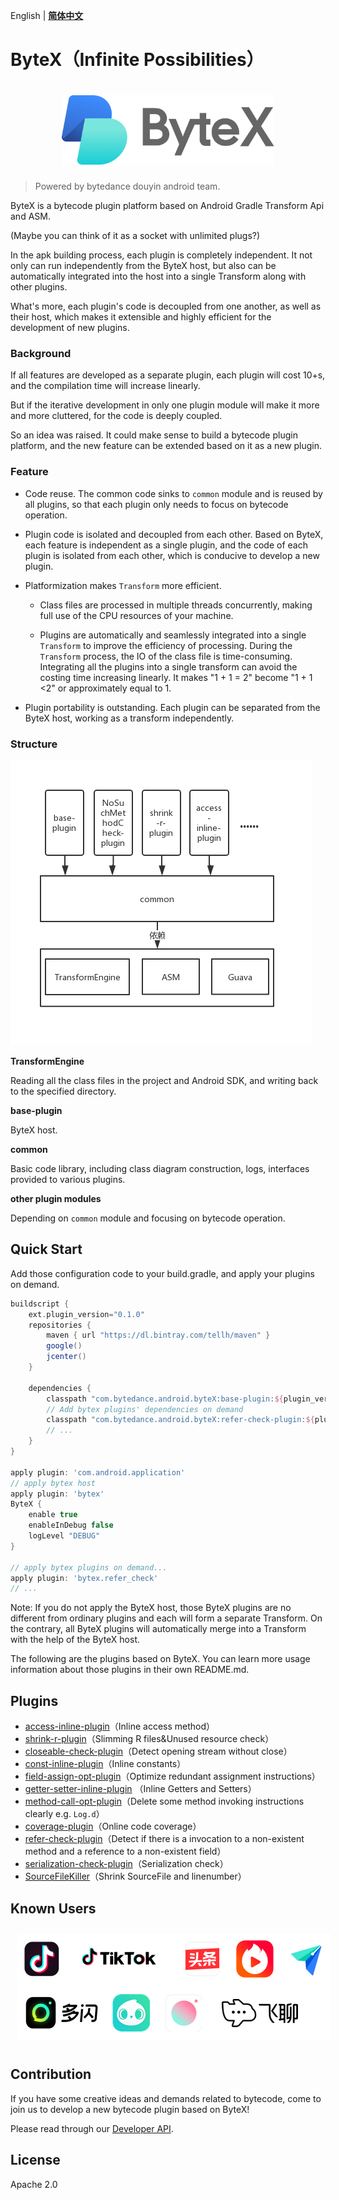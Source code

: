 English | **[简体中文](README_zh.md)**

# ByteX（Infinite Possibilities）



<h1 align="center">
  <img src="wiki/bytex-logo.png" height="111" width="340"  alt="logo" />
 </h1>

> Powered by bytedance douyin android team.


ByteX is a bytecode plugin platform based on Android Gradle Transform Api and ASM. 

 (Maybe you can think of it as a socket with unlimited plugs?)


In the apk building process, each plugin is completely independent. It not only can run independently from the ByteX host, but also can be automatically integrated into the host into a single Transform along with other plugins. 

What's more, each plugin's code is decoupled from one another, as well as their host, which makes it extensible and highly efficient for the development of new plugins.

### Background

If all features are developed as a separate plugin, each plugin will cost 10+s, and the compilation time will increase linearly. 

But if  the iterative development in only one plugin module will make it more and more cluttered, for the code is deeply coupled. 

So an idea was raised. It could make sense to build a bytecode plugin platform, and the new feature can be extended based on it as a new plugin.

### Feature

- Code reuse. The common code sinks to `common` module and is reused by all plugins, so that each plugin only needs to focus on bytecode operation.

- Plugin code is isolated and decoupled from each other. Based on ByteX, each feature is independent as a single plugin, and the code of each plugin is isolated from each other, which is conducive to develop a new plugin.

- Platformization makes `Transform` more efficient.

  - Class files are processed in multiple threads concurrently, making full use of the CPU resources of your machine.

  - Plugins are automatically and seamlessly integrated into a single `Transform` to improve the efficiency of processing. During the `Transform` process, the IO of the class file is time-consuming. Integrating all the plugins into a single transform can avoid the costing  time increasing linearly. It makes "1 + 1 = 2"  become "1 + 1 <2" or approximately equal to 1.

- Plugin portability is outstanding. Each plugin can be separated from the ByteX host, working as a transform independently.

### Structure

![structure](wiki/structure.png)



**TransformEngine**

Reading all the class files in the project and Android SDK, and writing back to the specified directory.

**base-plugin**

ByteX host.

**common**

Basic code library, including class diagram construction, logs, interfaces provided to various plugins.

**other plugin modules**

Depending on `common` module and focusing on bytecode operation.



## Quick Start

Add those configuration code to your build.gradle, and apply your plugins on demand.

```groovy
buildscript {
  	ext.plugin_version="0.1.0"
    repositories {
        maven { url "https://dl.bintray.com/tellh/maven" }
        google()
        jcenter()
    }
  
    dependencies {
        classpath "com.bytedance.android.byteX:base-plugin:${plugin_version}"
      	// Add bytex plugins' dependencies on demand
        classpath "com.bytedance.android.byteX:refer-check-plugin:${plugin_version}"
      	// ...
    }
}

apply plugin: 'com.android.application'
// apply bytex host
apply plugin: 'bytex'
ByteX {
    enable true
    enableInDebug false
    logLevel "DEBUG"
}

// apply bytex plugins on demand...
apply plugin: 'bytex.refer_check'
// ...
```

Note: If you do not apply the ByteX host, those ByteX plugins are no different from ordinary plugins and each will form a separate Transform. On the contrary, all ByteX plugins will automatically merge into a Transform with the help of the ByteX host.

The following are the plugins based on ByteX.  You can learn more usage information about those plugins in their own README.md.

## Plugins

- [access-inline-plugin](access-inline-plugin/README.md)（Inline access method）
- [shrink-r-plugin](shrink-r-plugin/README.md)（Slimming R files&Unused resource check）
- [closeable-check-plugin](closeable-check-plugin/README.md)（Detect opening stream without close）
- [const-inline-plugin](const-inline-plugin/README.md)（Inline constants）
- [field-assign-opt-plugin](field-assign-opt-plugin/README.md)（Optimize redundant assignment instructions）
- [getter-setter-inline-plugin](getter-setter-inline-plugin/README.md) （Inline Getters and Setters）
- [method-call-opt-plugin](method-call-opt-plugin/README.md)（Delete some method invoking instructions clearly e.g. `Log.d`）
- [coverage-plugin](coverage/README.md)（Online code coverage）
- [refer-check-plugin](refer-check-plugin/README.md)（Detect if there is a invocation to a non-existent method and a reference to a non-existent field）
- [serialization-check-plugin](serialization-check-plugin/README.md)（Serialization check）
- [SourceFileKiller](SourceFileKiller/README.md)（Shrink SourceFile and linenumber）


## Known Users

<!--<img src="https://sf1-ttcdn-tos.pstatp.com/img/ee-finolhu/a0ca113c9c6d4fb49c9b8bb54a392a00~noop.image" height="60" width="60"  alt="抖音" style="margin:10px"/>-->
<!--<img src="wiki/icons/tiktok.png" height="60" width="150"  alt="tiktok" style="margin: 10px"/>-->
<!--<img src="https://sf6-ttcdn-tos.pstatp.com/img/ee-finolhu/034e2e9d3cfe49f8bb0a3367c9afec47~noop.image" height="60" width="60"  alt="今日头条" style="margin: 10px"/>-->
<!--<img src="https://sf1-ttcdn-tos.pstatp.com/img/ee-finolhu/6f2b3dc9b3e945a89565dd67a3e1a3b3~noop.image" height="60" width="60"  alt="火山小视频" style="margin: 10px"/>-->
<!--<img src="https://sf1-ttcdn-tos.pstatp.com/img/ee-finolhu/d9a7c17402164799becb3b62676e5f88~noop.image" height="60" width="60"  alt="Lark" style="margin: 10px"/><br/>-->
<!--<img src="wiki/icons/duoshan.png" height="60" width="120"  alt="多闪" style="margin: 10px"/>-->
<!--<img src="https://sf1-ttcdn-tos.pstatp.com/img/ee-finolhu/2b49de98334a4c05b875a7d56df9abab~noop.image" height="60" width="60"  alt="FaceU" style="margin: 10px"/>-->
<!--<img src="https://sf3-ttcdn-tos.pstatp.com/img/ee-finolhu/5f2b63d1fc904c47a37c89dd439e2b7a~noop.image" height="60" width="60"  alt="轻颜" style="margin: 10px"/>-->
<!--<img src="wiki/icons/feiliao.png" height="45" width="122"  alt="飞聊" style="margin:17px"/>-->

<img src="wiki/KnownUsers.png" height="171" width="503"  alt="飞聊" style="margin:10px"/>

## Contribution

If you have some creative ideas and demands related to bytecode, come to join us to develop a new bytecode plugin based on ByteX!

Please read through our [Developer API](wiki/ByteX-Developer-API-en.md).



## License

Apache 2.0


